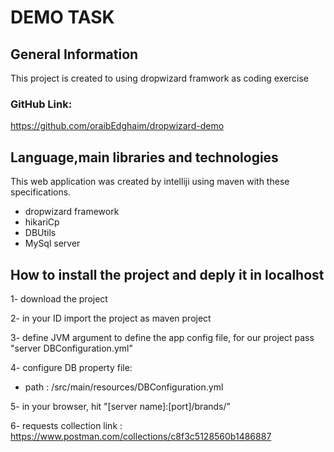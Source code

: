 # DEMO TASK

## General Information
This project is created to using dropwizard framwork as coding exercise 

### GitHub Link:
https://github.com/oraibEdghaim/dropwizard-demo

## Language,main libraries  and technologies
This web application was created by intelliji using maven with these specifications.

 - dropwizard framework
 - hikariCp
 - DBUtils
 - MySql server

## How to install the project and deply it in localhost 

1- download the project

2- in your ID import the project as maven project

3- define JVM argument to define the app config file, for our project pass "server DBConfiguration.yml"

4- configure DB property file: 
   - path : /src/main/resources/DBConfiguration.yml

5- in your browser, hit "[server name]:[port]/brands/"

6- requests collection link : https://www.postman.com/collections/c8f3c5128560b1486887
